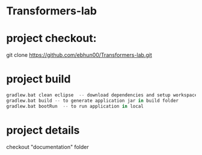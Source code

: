 # Transformers-lab

# project checkout:
git clone https://github.com/ebhun00/Transformers-lab.git

# project build
```gradle
gradlew.bat clean eclipse  -- download dependencies and setup workspace
gradlew.bat build -- to generate application jar in build folder
gradlew.bat bootRun  -- to run application in local
```

# project details
checkout "documentation" folder
